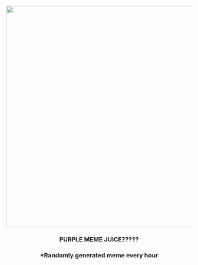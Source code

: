 <p align="center">
        <img src="https://i.redd.it/4ynkzgfgajo81.jpg" width="600" height="600">
        </p>
        <h3 align="center">PURPLE MEME JUICE?????</h3>
        <h3 align="center">*Randomly generated meme every hour</h3>
    